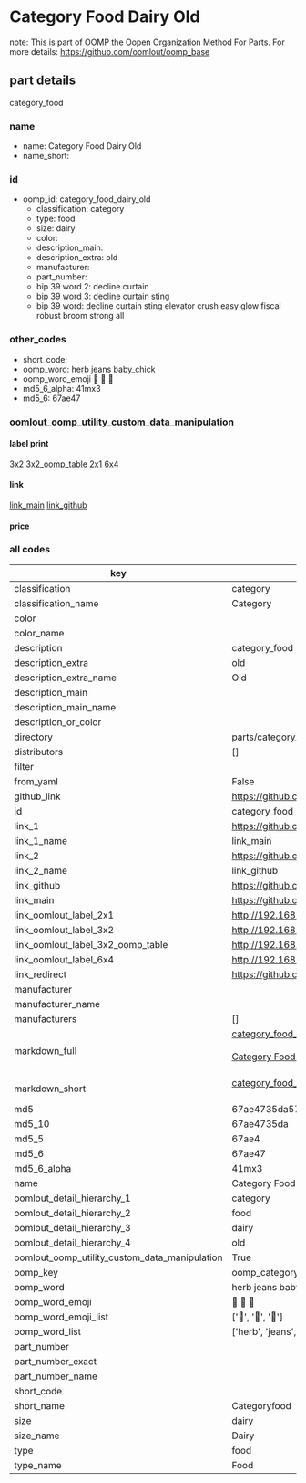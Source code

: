 # Category Food Dairy Old  

note: This is part of OOMP the Oopen Organization Method For Parts. For more details: https://github.com/oomlout/oomp_base

##  part details
  



category_food



### name
* name: Category Food Dairy Old
* name_short: 
### id
* oomp_id: category_food_dairy_old
  * classification: category
  * type: food
  * size: dairy
  * color: 
  * description_main: 
  * description_extra: old
  * manufacturer: 
  * part_number: 
  * bip 39 word 2: decline curtain
  * bip 39 word 3: decline curtain sting
  * bip 39 word: decline curtain sting elevator crush easy glow fiscal robust broom strong all

### other_codes
* short_code: 
* oomp_word: herb jeans baby_chick
* oomp_word_emoji :herb: :jeans: :baby_chick:
* md5_6_alpha: 41mx3
* md5_6: 67ae47






### oomlout_oomp_utility_custom_data_manipulation
#### label print
[3x2](http://192.168.1.245:1112/?label=oomp%2041mx3)
[3x2_oomp_table](http://192.168.1.108:1112/?label=oomp%2041mx3)
[2x1](http://192.168.1.242:1112/?label=oomp%2041mx3)
[6x4](http://192.168.1.55:1112/?label=oomp%2041mx3)    

#### link

[link_main](https://github.com/oomlout/oomlout_oomp_version_1_messy/tree/main/parts/category_food_dairy_old) [link_github](https://github.com/oomlout/oomlout_oomp_version_1_messy/tree/main/parts/category_food_dairy_old)                             

#### price







### all codes 
| key | value |  
| --- | --- |  
| classification | category |  
| classification_name | Category |  
| color |  |  
| color_name |  |  
| description | category_food |  
| description_extra | old |  
| description_extra_name | Old |  
| description_main |  |  
| description_main_name |  |  
| description_or_color |   |  
| directory | parts/category_food_dairy_old |  
| distributors | [] |  
| filter |  |  
| from_yaml | False |  
| github_link | https://github.com/oomlout/oomlout_oomp_part_src/tree/main/parts/category_food_dairy_old |  
| id | category_food_dairy_old |  
| link_1 | https://github.com/oomlout/oomlout_oomp_version_1_messy/tree/main/parts/category_food_dairy_old |  
| link_1_name | link_main |  
| link_2 | https://github.com/oomlout/oomlout_oomp_version_1_messy/tree/main/parts/category_food_dairy_old |  
| link_2_name | link_github |  
| link_github | https://github.com/oomlout/oomlout_oomp_version_1_messy/tree/main/parts/category_food_dairy_old |  
| link_main | https://github.com/oomlout/oomlout_oomp_version_1_messy/tree/main/parts/category_food_dairy_old |  
| link_oomlout_label_2x1 | http://192.168.1.242:1112/?label=oomp%2041mx3 |  
| link_oomlout_label_3x2 | http://192.168.1.245:1112/?label=oomp%2041mx3 |  
| link_oomlout_label_3x2_oomp_table | http://192.168.1.108:1112/?label=oomp%2041mx3 |  
| link_oomlout_label_6x4 | http://192.168.1.55:1112/?label=oomp%2041mx3 |  
| link_redirect | https://github.com/oomlout/oomlout_oomp_version_1_messy/tree/main/parts/category_food_dairy_old |  
| manufacturer |  |  
| manufacturer_name |  |  
| manufacturers | [] |  
| markdown_full | [category_food_dairy_old](none)<br>[](none)<br>[Category Food Dairy Old](none)<br><br> |  
| markdown_short | [category_food_dairy_old](none)<br><br> |  
| md5 | 67ae4735da578c79171a847fabcd89c7 |  
| md5_10 | 67ae4735da |  
| md5_5 | 67ae4 |  
| md5_6 | 67ae47 |  
| md5_6_alpha | 41mx3 |  
| name | Category Food Dairy Old |  
| oomlout_detail_hierarchy_1 | category |  
| oomlout_detail_hierarchy_2 | food |  
| oomlout_detail_hierarchy_3 | dairy |  
| oomlout_detail_hierarchy_4 | old |  
| oomlout_oomp_utility_custom_data_manipulation | True |  
| oomp_key | oomp_category_food_dairy_old |  
| oomp_word | herb jeans baby_chick |  
| oomp_word_emoji | :herb: :jeans: :baby_chick: |  
| oomp_word_emoji_list | [':herb:', ':jeans:', ':baby_chick:'] |  
| oomp_word_list | ['herb', 'jeans', 'baby_chick'] |  
| part_number |  |  
| part_number_exact |  |  
| part_number_name |  |  
| short_code |  |  
| short_name | Categoryfood |  
| size | dairy |  
| size_name | Dairy |  
| type | food |  
| type_name | Food |  
